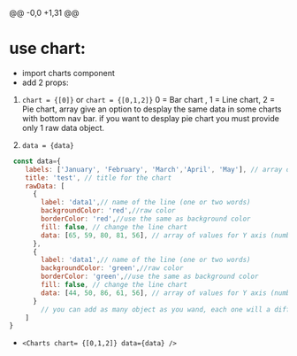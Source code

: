 @@ -0,0 +1,31 @@
# use chart:
- import charts component
- add 2 props: 
1) ``` chart = {[0]} ``` or ``` chart = {[0,1,2]} ``` 0 = Bar chart , 1 = Line chart, 2 = Pie chart, array give an option to desplay the same data in some charts with bottom nav bar. if you want to desplay pie chart you must provide only 1 raw data object.

2) ``` data = {data} ```   
``` javascript
 const data={
    labels: ['January', 'February', 'March','April', 'May'], // array of values for x axis (strings)
    title: 'test', // title for the chart
    rawData: [
      {
        label: 'data1',// name of the line (one or two words)
        backgroundColor: 'red',//raw color
        borderColor: 'red',//use the same as background color
        fill: false, // change the line chart
        data: [65, 59, 80, 81, 56], // array of values for Y axis (numbers)
      },
      {
        label: 'data1',// name of the line (one or two words)
        backgroundColor: 'green',//raw color
        borderColor: 'green',//use the same as background color
        fill: false, // change the line chart
        data: [44, 50, 86, 61, 56], // array of values for Y axis (numbers)
      }
        // you can add as many object as you wand, each one will a different line with different color
    ]
} 
```

- ``` <Charts chart= {[0,1,2]} data={data} /> ```